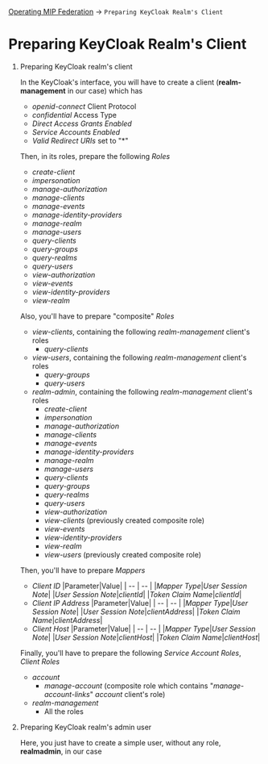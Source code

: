 <a href="OperatingMIPFederation.md">Operating MIP Federation</a> -> `Preparing KeyCloak Realm's Client`

# Preparing KeyCloak Realm's Client
1. Preparing KeyCloak realm's client

   In the KeyCloak's interface, you will have to create a client (**realm-management** in our case) which has
   * *openid-connect* Client Protocol
   * *confidential* Access Type
   * *Direct Access Grants Enabled*
   * *Service Accounts Enabled*
   * *Valid Redirect URIs* set to "*"

   Then, in its roles, prepare the following *Roles*
   * *create-client*
   * *impersonation*
   * *manage-authorization*
   * *manage-clients*
   * *manage-events*
   * *manage-identity-providers*
   * *manage-realm*
   * *manage-users*
   * *query-clients*
   * *query-groups*
   * *query-realms*
   * *query-users*
   * *view-authorization*
   * *view-events*
   * *view-identity-providers*
   * *view-realm*

   Also, you'll have to prepare "composite" *Roles*
   * *view-clients*, containing the following *realm-management* client's roles
     * *query-clients*
   * *view-users*, containing the following *realm-management* client's roles
     * *query-groups*
     * *query-users*
   * *realm-admin*, containing the following *realm-management* client's roles
     * *create-client*
     * *impersonation*
     * *manage-authorization*
     * *manage-clients*
     * *manage-events*
     * *manage-identity-providers*
     * *manage-realm*
     * *manage-users*
     * *query-clients*
     * *query-groups*
     * *query-realms*
     * *query-users*
     * *view-authorization*
     * *view-clients* (previously created composite role)
     * *view-events*
     * *view-identity-providers*
     * *view-realm*
     * *view-users* (previously created composite role)

   Then, you'll have to prepare *Mappers*
   * *Client ID*
     |Parameter|Value|
     | -- | -- |
     |*Mapper Type*|*User Session Note*|
     |*User Session Note*|*clientId*|
     |*Token Claim Name*|*clientId*|
   * *Client IP Address*
     |Parameter|Value|
     | -- | -- |
     |*Mapper Type*|*User Session Note*|
     |*User Session Note*|*clientAddress*|
     |*Token Claim Name*|*clientAddress*|
   * *Client Host*
     |Parameter|Value|
     | -- | -- |
     |*Mapper Type*|*User Session Note*|
     |*User Session Note*|*clientHost*|
     |*Token Claim Name*|*clientHost*|

   Finally, you'll have to prepare the following *Service Account Roles*, *Client Roles*
   * *account*
     * *manage-account* (composite role which contains "*manage-account-links*" *account* client's role)
   * *realm-management*
     * All the roles
1. Preparing KeyCloak realm's admin user

   Here, you just have to create a simple user, without any role, **realmadmin**, in our case
